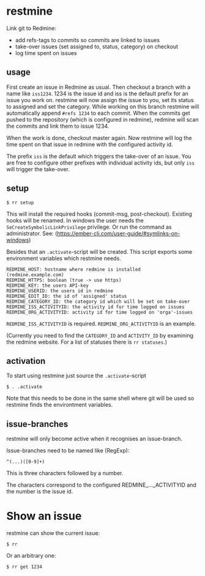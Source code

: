 # restmine

Link git to Redmine:

* add refs-tags to commits so commits are linked to issues
* take-over issues (set assigned to, status, category) on checkout
* log time spent on issues


## usage

First create an issue in Redmine as usual. Then checkout a branch with a name
like `iss1234`. 1234 is the issue id and iss is the default prefix for an
issue you work on. restmine will now assign the issue to you, set its status
to assigned and set the category. While working on this branch restmine will
automatically append `#refs 1234` to each commit. When the commits get pushed
to the repository (which is configured in redmine), redmine will scan the
commits and link them to issue 1234.

When the work is done, checkout master again. Now restmine will log the time
spent on that issue in redmine with the configured activity id.


The prefix `iss` is the default which triggers the take-over of an issue. You
are free to configure other prefixes with individual activity ids, but only
`iss` will trigger the take-over.


## setup

    $ rr setup

This will install the required hooks (commit-msg, post-checkout). Existing
hooks will be renamed. In windows the user needs the
`SeCreateSymbolicLinkPrivilege` privilege. Or run the command as administrator.
See: (https://ember-cli.com/user-guide/#symlinks-on-windows)

Besides that an `.activate`-script will be created. This script exports
some environment variables which restmine needs.

    REDMINE_HOST: hostname where redmine is installed (redmine.example.com)
    REDMINE_HTTPS: boolean (true -> use https)
    REDMINE_KEY: the users API-key
    REDMINE_USERID: the users id in redmine
    REDMINE_EDIT_ID: the id of 'assigned' status
    REDMINE_CATEGORY_ID: the category id which will be set on take-over      
    REDMINE_ISS_ACTIVITYID: the activity id for time logged on issues
    REDMINE_ORG_ACTIVITYID: activity id for time logged on 'orga'-issues

`REDMINE_ISS_ACTIVITYID` is required. `REDMINE_ORG_ACTIVITYID` is an example.

(Currently you need to find the `CATEGORY_ID` and `ACTIVITY_ID` by examining
the redmine website. For a list of statuses there is `rr statuses`.)

## activation

To start using restmine just source the `.activate`-script

    $ . .activate

Note that this needs to be done in the same shell where git will be used so
restmine finds the environtment variables.

## issue-branches

restmine will only become active when it recognises an issue-branch.

Issue-branches need to be named like (RegExp):

    ^(...)([0-9]+)

This is three characters followed by a number.

The characters correspond to the configured REDMINE_..._ACTIVITYID
and the number is the issue id.

# Show an issue

restmine can show the current issue:

    $ rr

Or an arbitrary one:

    $ rr get 1234

